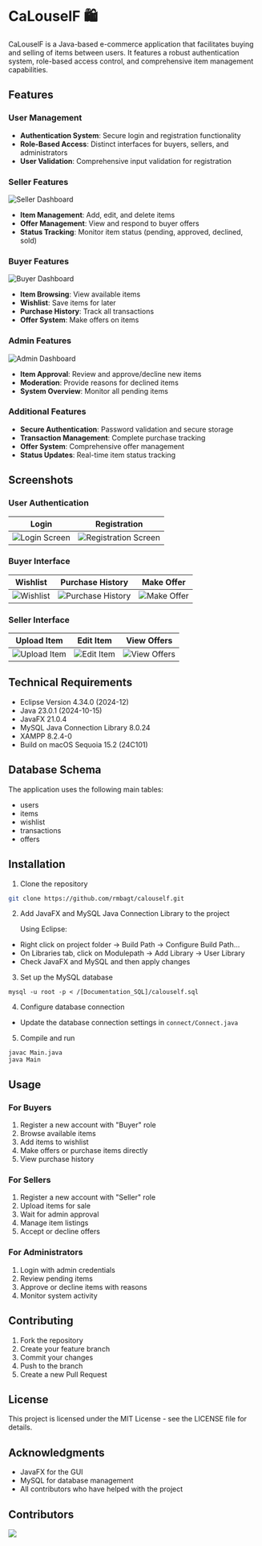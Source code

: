# CaLouselF 🛍️

CaLouselF is a Java-based e-commerce application that facilitates buying and selling of items between users. It features a robust authentication system, role-based access control, and comprehensive item management capabilities.

## Features

### User Management

- **Authentication System**: Secure login and registration functionality
- **Role-Based Access**: Distinct interfaces for buyers, sellers, and administrators
- **User Validation**: Comprehensive input validation for registration

### Seller Features

![Seller Dashboard](/[Documentation_SQL]/img/seller_dashboard.png)

- **Item Management**: Add, edit, and delete items
- **Offer Management**: View and respond to buyer offers
- **Status Tracking**: Monitor item status (pending, approved, declined, sold)

### Buyer Features

![Buyer Dashboard](/[Documentation_SQL]/img/buyer_dashboard.png)

- **Item Browsing**: View available items
- **Wishlist**: Save items for later
- **Purchase History**: Track all transactions
- **Offer System**: Make offers on items

### Admin Features

![Admin Dashboard](/[Documentation_SQL]/img/admin_dashboard.png)

- **Item Approval**: Review and approve/decline new items
- **Moderation**: Provide reasons for declined items
- **System Overview**: Monitor all pending items

### Additional Features

- **Secure Authentication**: Password validation and secure storage
- **Transaction Management**: Complete purchase tracking
- **Offer System**: Comprehensive offer management
- **Status Updates**: Real-time item status tracking

## Screenshots

### User Authentication

| Login                                               | Registration                                                  |
| --------------------------------------------------- | ------------------------------------------------------------- |
| ![Login Screen](/[Documentation_SQL]/img/login.png) | ![Registration Screen](/[Documentation_SQL]/img/register.png) |

### Buyer Interface

| Wishlist                                                 | Purchase History                                                | Make Offer                                              |
| -------------------------------------------------------- | --------------------------------------------------------------- | ------------------------------------------------------- |
| ![Wishlist](/[Documentation_SQL]/img/buyer_wishlist.png) | ![Purchase History](/[Documentation_SQL]/img/buyer_history.png) | ![Make Offer](/[Documentation_SQL]/img/buyer_offer.png) |

### Seller Interface

| Upload Item                                                | Edit Item                                              | View Offers                                               |
| ---------------------------------------------------------- | ------------------------------------------------------ | --------------------------------------------------------- |
| ![Upload Item](/[Documentation_SQL]/img/seller_upload.png) | ![Edit Item](/[Documentation_SQL]/img/seller_edit.png) | ![View Offers](/[Documentation_SQL]/img/seller_offer.png) |

## Technical Requirements

- Eclipse Version 4.34.0 (2024-12)
- Java 23.0.1 (2024-10-15)
- JavaFX 21.0.4
- MySQL Java Connection Library 8.0.24
- XAMPP 8.2.4-0
- Build on macOS Sequoia 15.2 (24C101)

## Database Schema

The application uses the following main tables:

- users
- items
- wishlist
- transactions
- offers

## Installation

1. Clone the repository

```bash
git clone https://github.com/rmbagt/calouself.git
```

2. Add JavaFX and MySQL Java Connection Library to the project

   Using Eclipse:

- Right click on project folder -> Build Path -> Configure Build Path...
- On Libraries tab, click on Modulepath -> Add Library -> User Library
- Check JavaFX and MySQL and then apply changes

3. Set up the MySQL database

```shellscript
mysql -u root -p < /[Documentation_SQL]/calouself.sql
```

4. Configure database connection

- Update the database connection settings in `connect/Connect.java`

5. Compile and run

```shellscript
javac Main.java
java Main
```

## Usage

### For Buyers

1. Register a new account with "Buyer" role
2. Browse available items
3. Add items to wishlist
4. Make offers or purchase items directly
5. View purchase history

### For Sellers

1. Register a new account with "Seller" role
2. Upload items for sale
3. Wait for admin approval
4. Manage item listings
5. Accept or decline offers

### For Administrators

1. Login with admin credentials
2. Review pending items
3. Approve or decline items with reasons
4. Monitor system activity

## Contributing

1. Fork the repository
2. Create your feature branch
3. Commit your changes
4. Push to the branch
5. Create a new Pull Request

## License

This project is licensed under the MIT License - see the LICENSE file for details.

## Acknowledgments

- JavaFX for the GUI
- MySQL for database management
- All contributors who have helped with the project

## Contributors

<a href="https://github.com/rmbagt/calouself/graphs/contributors">
    <img src="https://contrib.rocks/image?repo=rmbagt/calouself"/>
</a>

